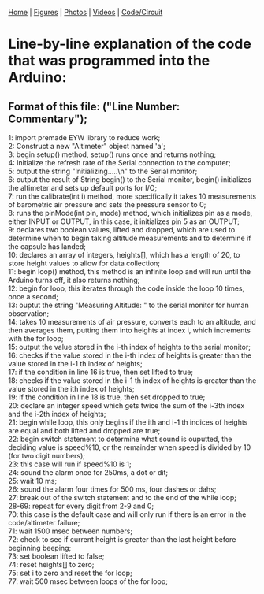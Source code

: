 [Home](https://assumepositiveintentions.github.io/Final/) | [Figures](https://assumepositiveintentions.github.io/Final/figures) | [Photos](https://assumepositiveintentions.github.io/Final/photos) | [Videos](https://assumepositiveintentions.github.io/Final/videos) | [Code/Circuit](https://assumepositiveintentions.github.io/Final/code)

# Line-by-line explanation of the code that was programmed into the Arduino:

## Format of this file: ("Line Number: Commentary");  

1: import premade EYW library to reduce work;  
2: Construct a new "Altimeter" object named 'a';  
3: begin setup() method, setup() runs once and returns nothing;  
4: Initialize the refresh rate of the Serial connection to the computer;  
5: output the string "Initializing.....\n" to the Serial monitor;  
6: output the result of String begin() to the Serial monitor, begin() initializes the altimeter and sets up default ports for I/O;  
7: run the calibrate(int i) method, more specifically it takes 10 measurements of barometric air pressure and sets the pressure sensor to 0;  
8: runs the pinMode(int pin, mode) method, which initializes pin as a mode, either INPUT or OUTPUT, in this case, it initializes pin 5 as an OUTPUT;  
9: declares two boolean values, lifted and dropped, which are used to determine when to begin taking altitude measurements and to determine if the capsule has landed;  
10: declares an array of integers, heights[], which has a length of 20, to store height values to allow for data collection;  
11: begin loop() method, this method is an infinite loop and will run until the Arduino turns off, it also returns nothing;  
12: begin for loop, this iterates through the code inside the loop 10 times, once a second;  
13: ouptut the string "Measuring Altitude: " to the serial monitor for human observation;  
14: takes 10 measurements of air pressure, converts each to an altitude, and then averages them, putting them into heights at index i, which increments with the for loop;  
15: output the value stored in the i-th index of heights to the serial monitor;  
16: checks if the value stored in the i-th index of heights is greater than the value stored in the i-1 th index of heights;  
17: if the condition in line 16 is true, then set lifted to true;  
18: checks if the value stored in the i-1 th index of heights is greater than the value stored in the ith index of heights;  
19: if the condition in line 18 is true, then set dropped to true;  
20: declare an integer speed which gets twice the sum of the i-3th index and the i-2th index of heights;  
21: begin while loop, this only begins if the ith and i-1 th indices of heights are equal and both lifted and dropped are true;  
22: begin switch statement to determine what sound is ouputted, the deciding value is speed%10, or the remainder when speed is divided by 10 (for two digit numbers);  
23: this case will run if speed%10 is 1;  
24: sound the alarm once for 250ms, a dot or dit;  
25: wait 10 ms;  
26: sound the alarm four times for 500 ms, four dashes or dahs;  
27: break out of the switch statement and to the end of the while loop;  
28-69: repeat for every digit from 2-9 and 0;  
70: this case is the default case and will only run if there is an error in the code/altimeter failure;  
71: wait 1500 msec between numbers;  
72: check to see if current height is greater than the last height before beginning beeping;  
73: set boolean lifted to false;  
74: reset heights[] to zero;  
75: set i to zero and reset the for loop;  
77: wait 500 msec between loops of the for loop;  
